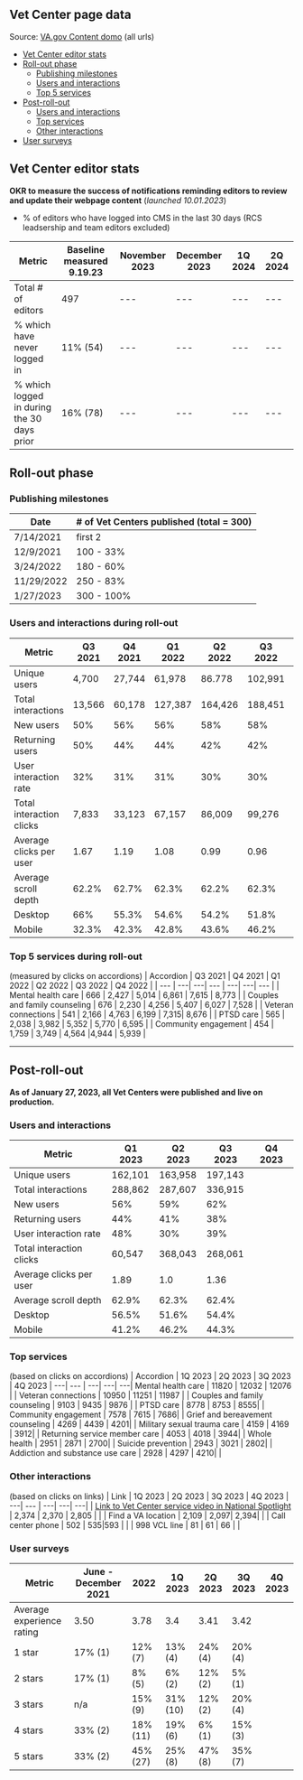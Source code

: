 ## Vet Center page data
Source: [VA.gov Content domo](https://va-gov.domo.com/page/426422632?userId=1456263200) (all urls)

- [Vet Center editor stats](#vet-center-editor-stats)
- [Roll-out phase](#roll-out-phase)
  - [Publishing milestones](#publishing-milestones)
  - [Users and interactions](#users-and-interactions-during-roll-out)
  - [Top 5 services](#top-5-services-during-roll-out)
- [Post-roll-out](#post-roll-out)
  - [Users and interactions](#users-and-interactions)
  - [Top services](#top-services)
  - [Other interactions](#other-interactions)
- [User surveys](#user-surveys)
  
## Vet Center editor stats
**OKR to measure the success of notifications reminding editors to review and update their webpage content** (_launched 10.01.2023_)
- % of editors who have logged into CMS in the last 30 days (RCS leadsership and team editors excluded)

| Metric | Baseline measured 9.19.23 | November 2023 | December 2023 | 1Q 2024 | 2Q 2024|
|---|---|---|---|---|---|
| Total # of editors | 497 |---|---|---|---|
| % which have never logged in | 11% (54) |---|---|---|---|
| % which logged in during the 30 days prior | 16% (78) |---|---|---|---|

## Roll-out phase

### Publishing milestones
| Date | # of Vet Centers published (total = 300)|
| --- | ---|
| 7/14/2021 | first 2 |
| 12/9/2021 | 100 - 33% |
| 3/24/2022 | 180 - 60% |
| 11/29/2022| 250 - 83% | 
| 1/27/2023 | 300 - 100% |

### Users and interactions during roll-out
| 	Metric	|	Q3 2021	| 	Q4 2021 | 	Q1 2022 	|	Q2 2022 | Q3 2022 | Q4 2022 | 
| --- | ---| ---| --- | ---| ---| --- | 
| Unique users	| 4,700 | 27,744 | 61,978 | 86.778 | 102,991 | 125,589 | 
| Total interactions	| 13,566 | 60,178 | 127,387 | 164,426 | 188,451 | 220,283 | 
| New users| 50% | 56% | 56% | 58% | 58% | 59% | 
| Returning users | 50%| 44% | 44% | 42% | 42% |41% | 
| User interaction rate | 32% | 31% | 31% | 30% | 30% | 46% | 
| Total interaction clicks | 7,833 | 33,123 | 67,157 | 86,009 | 99,276 | 189, 276 | 
| Average clicks per user | 1.67 | 1.19 | 1.08 | 0.99 | 0.96 | 1.51
| Average scroll depth | 62.2% | 62.7% | 62.3%  | 62.2% | 62.3% | 62.5%
| Desktop | 66% | 55.3% | 54.6% | 54.2% | 51.8% | 50.9% | 
| Mobile |  32.3%  | 42.3% | 42.8% | 43.6% | 46.2% | 47.0%

### Top 5 services during roll-out
(measured by clicks on accordions)
| Accordion | Q3 2021	| Q4 2021 | 	Q1 2022 	|	Q2 2022 | Q3 2022 | Q4 2022 | 
| --- | ---| ---| --- | ---| ---| --- | 
| Mental health care | 666 | 2,427 | 5,014 | 6,861 | 7,615 | 8,773 | 
| Couples and family counseling | 676 | 2,230 | 4,256 | 5,407 | 6,027 | 7,528 |
| Veteran connections | 541 | 2,166 | 4,763 | 6,199 | 7,315| 8,676 | 
| PTSD care | 565 | 2,038 | 3,982 | 5,352 | 5,770 | 6,595 | 
| Community engagement | 454 | 1,759 | 3,749 | 4,564 |4,944 | 5,939 |

---

## Post-roll-out
**As of January 27, 2023, all Vet Centers were published and live on production.** 

### Users and interactions
| 	Metric | Q1 2023	| Q2 2023	| Q3 2023 | Q4 2023 |
| --- | ---| ---| --- | ---| 
| Unique users	| 162,101 | 163,958 | 197,143 | |
| Total interactions | 288,862 | 287,607 | 336,915 | |
| New users| 56% | 59% | 62% | 
| Returning users | 44% | 41% | 38%| 
| User interaction rate | 48% | 30% |39% | 
| Total interaction clicks | 60,547 | 368,043 | 268,061|
| Average clicks per user | 1.89 | 1.0 | 1.36 |
| Average scroll depth | 62.9% | 62.3% |  62.4% |
| Desktop | 56.5% | 51.6% |54.4%  |
| Mobile | 41.2% | 46.2% | 44.3%|

### Top services
(based on clicks on accordions)
| Accordion | 1Q 2023 | 2Q 2023 | 3Q 2023 | 4Q 2023
| ---| --- | ---| ---| ---| 
Mental health care  	|	11820	|	12032	|	12076 | |
Veteran connections  	|	10950	|	11251	|	11987 | |
Couples and family counseling  	|	9103	|	9435	|	9876 | |
PTSD care  	|	8778	|	8753	|	8555| |
Community engagement  	|	7578	|	7615	|	7686| |
Grief and bereavement counseling  	|	4269	|	4439	|	4201| |
Military sexual trauma care  	|	4159	|	4169	|	3912| |
Returning service member care	|	4053	|	4018	|	3944| |
Whole health  	|	2951	|	2871	|	2700| |
Suicide prevention  	|	2943	|	3021	|	2802| |
Addiction and substance use care  	|	2928	|	4297	|	4210| |

### Other interactions
(based on clicks on links)
| Link | 1Q 2023 | 2Q 2023 | 3Q 2023 | 4Q 2023
| ---| --- | ---| ---| ---| 
| [Link to Vet Center service video in National Spotlight](https://www.youtube.com/watch?v=VMzkZNbKk1I&feature=youtu.be)	|	2,374	|	2,370	|	2,805 | |
| Find a VA location | 2,109 | 2,097| 2,394| | 
| Call center phone | 502 | 535|593 | |
| 998 VCL line | 81 | 61 | 66 | |

### User surveys

| Metric | June - December 2021 | 2022 | 1Q 2023 | 2Q 2023 | 3Q 2023 | 4Q 2023
| ---| --- | ---| ---| ---| ---| ---
| Average experience rating | 3.50 | 3.78 | 3.4  |3.41 |3.42 | |
| 1 star | 17% (1) | 12% (7) | 13% (4) | 24% (4) |20% (4) | |
| 2 stars | 17% (1)  | 8% (5) | 6% (2)  |12% (2) |5% (1)  | |
| 3 stars | n/a | 15% (9) |31% (10)  |12% (2) | 20% (4)| |
| 4 stars | 33% (2) | 18% (11) | 19% (6)  | 6% (1) |15% (3)  | |
| 5 stars | 33% (2) | 45% (27) | 25% (8) |47% (8) | 35% (7) | |
